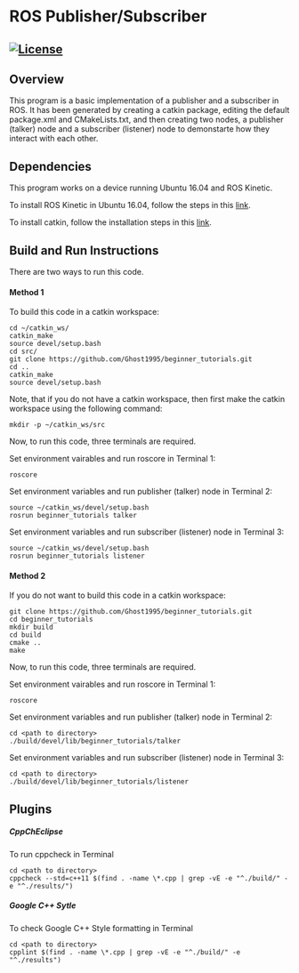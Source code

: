 # ROS Publisher/Subscriber
[![License](https://img.shields.io/badge/License-BSD%203--Clause-blue.svg)](https://opensource.org/licenses/BSD-3-Clause)
---

## Overview
This program is a basic implementation of a publisher and a subscriber in ROS. It has been generated by creating a catkin package, editing the default package.xml and CMakeLists.txt, and then creating two nodes, a publisher (talker) node and a subscriber (listener) node to demonstarte how they interact with each other.

## Dependencies
This program works on a device running Ubuntu 16.04 and ROS Kinetic.

To install ROS Kinetic in Ubuntu 16.04, follow the steps in this [link](http://wiki.ros.org/kinetic/Installation/Ubuntu).

To install catkin, follow the installation steps in this [link](http://wiki.ros.org/catkin).

## Build and Run Instructions
There are two ways to run this code.
#### Method 1
To build this code in a catkin workspace:
```
cd ~/catkin_ws/
catkin_make
source devel/setup.bash
cd src/
git clone https://github.com/Ghost1995/beginner_tutorials.git
cd ..
catkin_make
source devel/setup.bash
```
Note, that if you do not have a catkin workspace, then first make the catkin workspace using the following command:
```
mkdir -p ~/catkin_ws/src
```
Now, to run this code, three terminals are required.

Set environment vairables and run roscore in Terminal 1:
```
roscore
```
Set environment variables and run publisher (talker) node in Terminal 2:
```
source ~/catkin_ws/devel/setup.bash
rosrun beginner_tutorials talker
```
Set environment variables and run subscriber (listener) node in Terminal 3:
```
source ~/catkin_ws/devel/setup.bash
rosrun beginner_tutorials listener
```
#### Method 2
If you do not want to build this code in a catkin workspace:
```
git clone https://github.com/Ghost1995/beginner_tutorials.git
cd beginner_tutorials
mkdir build
cd build
cmake ..
make
```
Now, to run this code, three terminals are required.

Set environment vairables and run roscore in Terminal 1:
```
roscore
```
Set environment variables and run publisher (talker) node in Terminal 2:
```
cd <path to directory>
./build/devel/lib/beginner_tutorials/talker
```
Set environment variables and run subscriber (listener) node in Terminal 3:
```
cd <path to directory>
./build/devel/lib/beginner_tutorials/listener
```

## Plugins
##### CppChEclipse
To run cppcheck in Terminal
```
cd <path to directory>
cppcheck --std=c++11 $(find . -name \*.cpp | grep -vE -e "^./build/" -e "^./results/")
```
##### Google C++ Sytle
To check Google C++ Style formatting in Terminal
```
cd <path to directory>
cpplint $(find . -name \*.cpp | grep -vE -e "^./build/" -e "^./results")
```
